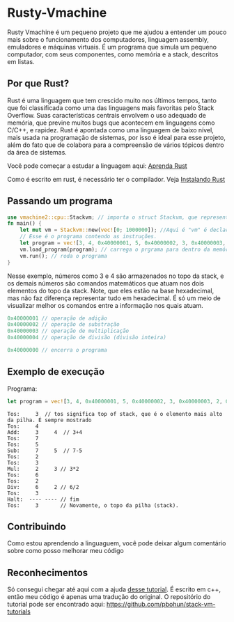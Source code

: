 # Rusty-Vmachine

Rusty Vmachine é um pequeno projeto que me ajudou a entender um pouco mais sobre o funcionamento dos computadores, linguagem assembly, emuladores e máquinas virtuais. É um programa que simula um pequeno computador, com seus componentes, como memória e a stack, descritos em listas.

## Por que Rust?

Rust é uma linguagem que tem crescido muito nos últimos tempos, tanto que foi classificada como uma das linguagens mais favoritas pelo Stack Overflow. Suas características centrais envolvem o uso adequado de memória, que previne muitos bugs que acontecem em linguagens como C/C++, e rapidez. Rust é apontada como uma linguagem de baixo nível, mais usada na programação de sistemas, por isso é ideal para esse projeto, além do fato que de colabora para a compreensão de vários tópicos dentro da área de sistemas.

Você pode começar a estudar a linguagem aqui: [Aprenda Rust](https://www.rust-lang.org/pt-BR/learn)

Como é escrito em rust, é necessário ter o compilador.
Veja [Instalando Rust](https://www.rust-lang.org/pt-BR/tools/install)

## Passando um programa
```rust
use vmachine2::cpu::Stackvm; // importa o struct Stackvm, que representa a máquina virtual
fn main() {
    let mut vm = Stackvm::new(vec![0; 1000000]); //Aqui é "vm" é declarado como instância da máquina virtual.
    // Esse é o programa contendo as instruções.
    let program = vec![3, 4, 0x40000001, 5, 0x40000002, 3, 0x40000003, 2, 0x40000004, 0x40000000];
    vm.load_program(program); // carrega o prgrama para dentro da memória
    vm.run(); // roda o programa
}
```
Nesse exemplo, números como 3 e 4 são armazenados no topo da stack, e os demais números são comandos matemáticos que atuam nos dois elementos do topo da stack. Note, que eles estão na base hexadecimal, mas não faz diferença representar tudo em hexadecimal. É só um meio de visualizar melhor os comandos entre a informação nos quais atuam.

```rust
0x40000001 // operação de adição
0x40000002 // operação de substração
0x40000003 // operação de multiplicação
0x40000004 // operação de divisão (divisão inteira)

0x40000000 // encerra o programa
```
## Exemplo de execução

Programa:
```rust
let program = vec![3, 4, 0x40000001, 5, 0x40000002, 3, 0x40000003, 2, 0x40000004, 0x40000000];
```
```
Tos:     3  // tos significa top of stack, que é o elemento mais alto da pilha. É sempre mostrado
Tos:     4
Add:     3     4  // 3+4
Tos:     7
Tos:     5
Sub:     7     5  // 7-5
Tos:     2
Tos:     3
Mul:     2     3 // 3*2
Tos:     6
Tos:     2
Div:     6     2 // 6/2
Tos:     3
Halt:  ---- ---- // fim
Tos:     3       // Novamente, o topo da pilha (stack).
```
## Contribuindo

Como estou aprendendo a linguaguem, você pode deixar algum comentário sobre como posso melhorar meu código

## Reconhecimentos

Só consegui chegar até aqui com a ajuda [desse tutorial](https://youtu.be/BNXP0w4Ppto). É escrito em c++, então meu código é apenas uma tradução do original.
O repositório do tutorial pode ser encontrado aqui: https://github.com/pbohun/stack-vm-tutorials

